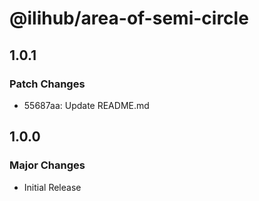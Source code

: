 # @ilihub/area-of-semi-circle

## 1.0.1

### Patch Changes

- 55687aa: Update README.md

## 1.0.0

### Major Changes

- Initial Release
